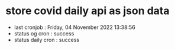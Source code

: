 # store covid daily api as json data

- last cronjob : Friday, 04 November 2022 13:38:56
- status og cron : success
- status daily cron : success
      
      